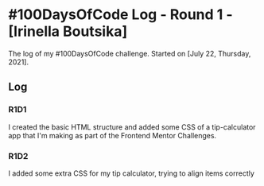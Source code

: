 # #100DaysOfCode Log - Round 1 - [Irinella Boutsika]

The log of my #100DaysOfCode challenge. Started on [July 22, Thursday, 2021].

## Log

### R1D1

I created the basic HTML structure and added some CSS of a tip-calculator app that I'm making as part of the Frontend Mentor Challenges.

### R1D2

I added some extra CSS for my tip calculator, trying to align items correctly
